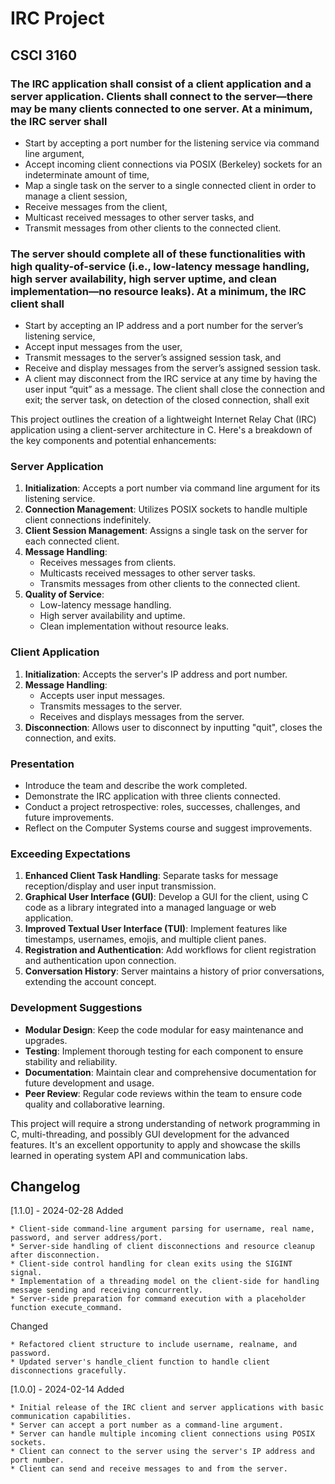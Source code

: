 
# IRC Project

## CSCI 3160

### The IRC application shall consist of a client application and a server application. Clients shall connect to the server—there may be many clients connected to one server. At a minimum, the IRC server shall

* Start by accepting a port number for the listening service via command line argument,
* Accept incoming client connections via POSIX (Berkeley) sockets for an indeterminate amount of time,
* Map a single task on the server to a single connected client in order to manage a client session,
* Receive messages from the client,
* Multicast received messages to other server tasks, and
* Transmit messages from other clients to the connected client.

### The server should complete all of these functionalities with high quality-of-service (i.e., low-latency message handling, high server availability, high server uptime, and clean implementation—no resource leaks). At a minimum, the IRC client shall

* Start by accepting an IP address and a port number for the server’s listening service,
* Accept input messages from the user,
* Transmit messages to the server’s assigned session task, and
* Receive and display messages from the server’s assigned session task.
* A client may disconnect from the IRC service at any time by having the user input “quit” as a message. The client shall close the connection and exit; the server task, on detection of the closed connection, shall exit

This project outlines the creation of a lightweight Internet Relay Chat (IRC) application using a client-server architecture in C. Here's a breakdown of the key components and potential enhancements:

### Server Application

1. **Initialization**: Accepts a port number via command line argument for its listening service.
2. **Connection Management**: Utilizes POSIX sockets to handle multiple client connections indefinitely.
3. **Client Session Management**: Assigns a single task on the server for each connected client.
4. **Message Handling**:
    * Receives messages from clients.
    * Multicasts received messages to other server tasks.
    * Transmits messages from other clients to the connected client.
5. **Quality of Service**:
    * Low-latency message handling.
    * High server availability and uptime.
    * Clean implementation without resource leaks.

### Client Application

1. **Initialization**: Accepts the server's IP address and port number.
2. **Message Handling**:
    * Accepts user input messages.
    * Transmits messages to the server.
    * Receives and displays messages from the server.
3. **Disconnection**: Allows user to disconnect by inputting "quit", closes the connection, and exits.

### Presentation

* Introduce the team and describe the work completed.
* Demonstrate the IRC application with three clients connected.
* Conduct a project retrospective: roles, successes, challenges, and future improvements.
* Reflect on the Computer Systems course and suggest improvements.

### Exceeding Expectations

1. **Enhanced Client Task Handling**: Separate tasks for message reception/display and user input transmission.
2. **Graphical User Interface (GUI)**: Develop a GUI for the client, using C code as a library integrated into a managed language or web application.
3. **Improved Textual User Interface (TUI)**: Implement features like timestamps, usernames, emojis, and multiple client panes.
4. **Registration and Authentication**: Add workflows for client registration and authentication upon connection.
5. **Conversation History**: Server maintains a history of prior conversations, extending the account concept.

### Development Suggestions

* **Modular Design**: Keep the code modular for easy maintenance and upgrades.
* **Testing**: Implement thorough testing for each component to ensure stability and reliability.
* **Documentation**: Maintain clear and comprehensive documentation for future development and usage.
* **Peer Review**: Regular code reviews within the team to ensure code quality and collaborative learning.

This project will require a strong understanding of network programming in C, multi-threading, and possibly GUI development for the advanced features. It's an excellent opportunity to apply and showcase the skills learned in operating system API and communication labs.

## Changelog

[1.1.0] - 2024-02-28
Added

    * Client-side command-line argument parsing for username, real name, password, and server address/port.
    * Server-side handling of client disconnections and resource cleanup after disconnection.
    * Client-side control handling for clean exits using the SIGINT signal.
    * Implementation of a threading model on the client-side for handling message sending and receiving concurrently.
    * Server-side preparation for command execution with a placeholder function execute_command.

Changed

    * Refactored client structure to include username, realname, and password.
    * Updated server's handle_client function to handle client disconnections gracefully.

[1.0.0] - 2024-02-14
Added

    * Initial release of the IRC client and server applications with basic communication capabilities.
    * Server can accept a port number as a command-line argument.
    * Server can handle multiple incoming client connections using POSIX sockets.
    * Client can connect to the server using the server's IP address and port number.
    * Client can send and receive messages to and from the server.
